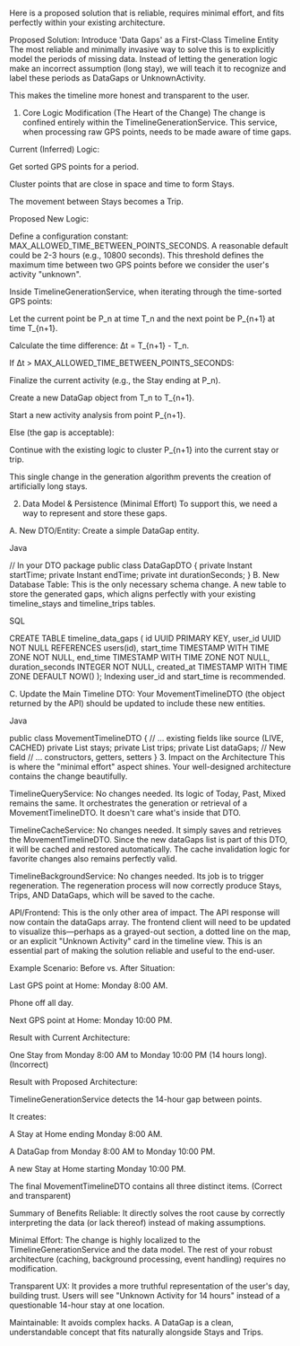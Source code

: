 Here is a proposed solution that is reliable, requires minimal effort, and fits perfectly within your existing architecture.

Proposed Solution: Introduce 'Data Gaps' as a First-Class Timeline Entity
The most reliable and minimally invasive way to solve this is to explicitly model the periods of missing data. Instead of letting the generation logic make an incorrect assumption (long stay), we will teach it to recognize and label these periods as DataGaps or UnknownActivity.

This makes the timeline more honest and transparent to the user.

1. Core Logic Modification (The Heart of the Change)
   The change is confined entirely within the TimelineGenerationService. This service, when processing raw GPS points, needs to be made aware of time gaps.

Current (Inferred) Logic:

Get sorted GPS points for a period.

Cluster points that are close in space and time to form Stays.

The movement between Stays becomes a Trip.

Proposed New Logic:

Define a configuration constant: MAX_ALLOWED_TIME_BETWEEN_POINTS_SECONDS. A reasonable default could be 2-3 hours (e.g., 10800 seconds). This threshold defines the maximum time between two GPS points before we consider the user's activity "unknown".

Inside TimelineGenerationService, when iterating through the time-sorted GPS points:

Let the current point be P_n at time T_n and the next point be P_{n+1} at time T_{n+1}.

Calculate the time difference: Δt = T_{n+1} - T_n.

If Δt > MAX_ALLOWED_TIME_BETWEEN_POINTS_SECONDS:

Finalize the current activity (e.g., the Stay ending at P_n).

Create a new DataGap object from T_n to T_{n+1}.

Start a new activity analysis from point P_{n+1}.

Else (the gap is acceptable):

Continue with the existing logic to cluster P_{n+1} into the current stay or trip.

This single change in the generation algorithm prevents the creation of artificially long stays.

2. Data Model & Persistence (Minimal Effort)
   To support this, we need a way to represent and store these gaps.

A. New DTO/Entity:
Create a simple DataGap entity.

Java

// In your DTO package
public class DataGapDTO {
private Instant startTime;
private Instant endTime;
private int durationSeconds;
}
B. New Database Table:
This is the only necessary schema change. A new table to store the generated gaps, which aligns perfectly with your existing timeline_stays and timeline_trips tables.

SQL

CREATE TABLE timeline_data_gaps (
id UUID PRIMARY KEY,
user_id UUID NOT NULL REFERENCES users(id),
start_time TIMESTAMP WITH TIME ZONE NOT NULL,
end_time TIMESTAMP WITH TIME ZONE NOT NULL,
duration_seconds INTEGER NOT NULL,
created_at TIMESTAMP WITH TIME ZONE DEFAULT NOW()
);
Indexing user_id and start_time is recommended.

C. Update the Main Timeline DTO:
Your MovementTimelineDTO (the object returned by the API) should be updated to include these new entities.

Java

public class MovementTimelineDTO {
// ... existing fields like source (LIVE, CACHED)
private List<StayDTO> stays;
private List<TripDTO> trips;
private List<DataGapDTO> dataGaps; // New field
// ... constructors, getters, setters
}
3. Impact on the Architecture
   This is where the "minimal effort" aspect shines. Your well-designed architecture contains the change beautifully.

TimelineQueryService: No changes needed. Its logic of Today, Past, Mixed remains the same. It orchestrates the generation or retrieval of a MovementTimelineDTO. It doesn't care what's inside that DTO.

TimelineCacheService: No changes needed. It simply saves and retrieves the MovementTimelineDTO. Since the new dataGaps list is part of this DTO, it will be cached and restored automatically. The cache invalidation logic for favorite changes also remains perfectly valid.

TimelineBackgroundService: No changes needed. Its job is to trigger regeneration. The regeneration process will now correctly produce Stays, Trips, AND DataGaps, which will be saved to the cache.

API/Frontend: This is the only other area of impact. The API response will now contain the dataGaps array. The frontend client will need to be updated to visualize this—perhaps as a grayed-out section, a dotted line on the map, or an explicit "Unknown Activity" card in the timeline view. This is an essential part of making the solution reliable and useful to the end-user.

Example Scenario: Before vs. After
Situation:

Last GPS point at Home: Monday 8:00 AM.

Phone off all day.

Next GPS point at Home: Monday 10:00 PM.

Result with Current Architecture:

One Stay from Monday 8:00 AM to Monday 10:00 PM (14 hours long). (Incorrect)

Result with Proposed Architecture:

TimelineGenerationService detects the 14-hour gap between points.

It creates:

A Stay at Home ending Monday 8:00 AM.

A DataGap from Monday 8:00 AM to Monday 10:00 PM.

A new Stay at Home starting Monday 10:00 PM.

The final MovementTimelineDTO contains all three distinct items. (Correct and transparent)

Summary of Benefits
Reliable: It directly solves the root cause by correctly interpreting the data (or lack thereof) instead of making assumptions.

Minimal Effort: The change is highly localized to the TimelineGenerationService and the data model. The rest of your robust architecture (caching, background processing, event handling) requires no modification.

Transparent UX: It provides a more truthful representation of the user's day, building trust. Users will see "Unknown Activity for 14 hours" instead of a questionable 14-hour stay at one location.

Maintainable: It avoids complex hacks. A DataGap is a clean, understandable concept that fits naturally alongside Stays and Trips.